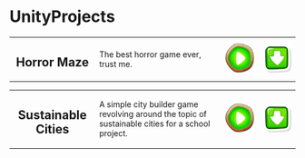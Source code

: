 # UnityProjects
<table style="table-layout">
    <tr>
        <td width="30%" align="center">
            <h2>Horror Maze</h2>
        </td>
        <td>
            The best horror game ever, trust me.
        </td>
        <td width="13%">
            <a href="https://mani-dev101.itch.io/sustainable-cities"><img alt="Play" src="https://github.com/Mani-cwaf/SustainableCitiesProject/blob/main/Project/PlayIcon.png?raw=true"></a>
        </td>
        <td width="13%">
            <a href="https://github.com/Mani-cwaf/HorrorMazeProject/releases/latest/download/HorrorMazeProject.zip"><img alt="Download" src="https://github.com/Mani-cwaf/HorrorMazeProject/blob/main/Project/DownloadIcon.png?raw=true"></a>
        </td>
    </tr>
<table style="table-layout">
    <tr>
        <td width="30%" align="center">
            <h2>Sustainable Cities</h2>
        </td>
        <td>
            A simple city builder game revolving around the topic of sustainable cities for a school project.
        </td>
        <td width="13%">
            <a href="https://mani-dev101.itch.io/sustainable-cities"><img alt="Play" src="https://github.com/Mani-cwaf/SustainableCitiesProject/blob/main/Project/PlayIcon.png?raw=true"></a>
        </td>
        <td width="13%">
            <a href="https://github.com/Mani-cwaf/SustainableCitiesProject/releases/latest/download/SustainableCitiesProject.zip"><img alt="Download" src="https://github.com/Mani-cwaf/SustainableCitiesProject/blob/main/Project/DownloadIcon.png?raw=true"></a>
        </td>
    </tr>
